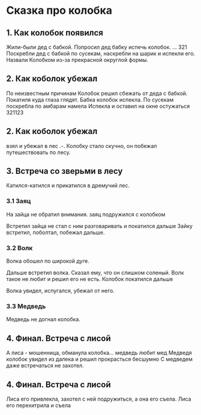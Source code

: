 # Сказка про колобка

## 1. Как колобок появился
Жили-были дед с бабкой. 
Попросил дед бабку испечь колобок.
...
321
Поскребли дед с бабкой по сусекам, наскребли на шарик и испекли его.
Назвали Колобком из-за прекрасной округлой формы.

## 2. Как коболок убежал
По неизвестным причинам Колобок решил сбежать от деда с бабкой. 
Покатиля куда глаза глядят.
Бабка колобок испекла.
По сусекам поскребла по амбарам намела
Испекла и оставил на окне остужаться 
321123

## 2. Как коболок убежал
взял и убежал в лес  .-.
Колобку стало скучно, он побежал путешествовать по лесу.

## 3. Встреча со зверьми в лесу
Катился-катился и прикатился в дремучий лес.

### 3.1 Заяц 
На зайца не обратил внимания.
заяц подружился с колобком

Встретил зайца не стал с ним разговаривать и покатился дальше
Зайку встретил, поболтал, побежал дальше.

### 3.2 Волк
Волка обошел по широкой дуге.

Дальше встретил волка. Сказал ему, что он слишком соленый. Волк такое не любит и решил его не есть. Колобок покатился дальше

Волка увидел, испугался, убежал от него.

### 3.3 Медведь
 Медведь не догнал колобка.

## 4. Финал. Встреча с лисой
А лиса - мошенница, обманула колобка...
медведь любит мед
Медведя колобок увидел из далека и решил прокрасться бесшумно
С медведем даже встречаться не захотел. 
 
## 4. Финал. Встреча с лисой
Лиса его привлекла, захотел с ней подружиться, а она его съела. 
Лиса его перехитрила и съела
